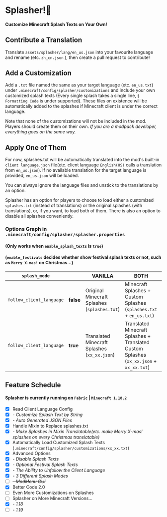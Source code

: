 # Splasher!🧨

#### Customize Minecraft Splash Texts on Your Own!

## Contribute a Translation

Translate `assets/splasher/lang/en_us.json` into your favourite language and rename (etc. `zh_cn.json` ), then create a pull request to contribute!

## Add a Customization

Add a `.txt` file named the same as your target language (etc. `en_us.txt`) under `.minecraft/config/splasher/customizations` and include your own customized splash texts (Every single splash takes a single line, `§ Formatting Code` is under supported).
These files on existence will be automatically added to the splashes if Minecraft client is under the correct language.

Note that none of the customizations will not be included in the mod. Players should create them on their own.
*If you are a modpack developer, everything goes on the same way.*

## Apply One of Them

For now, splashes.txt will be automatically translated into the mod's built-in `client language.json` file(etc. client language `English(US)` calls a translation from `en_us.json`). 
If no available translation for the target language is provided, `en_us.json` will be loaded.

You can always ignore the language files and unstick to the translations by an option.

Splasher has an option for players to choose to load either a customized `splashes.txt` (instead of translations) or the original splashes (with translations), or, if you want, to load both of them.
There is also an option to disable all splashes conveniently.

### Options Graph in `.minecraft/config/splasher/splasher.properties`

#### (Only works when `enable_splash_texts` is `true`)

#### (`enable_festivals` decides whether show festival splash texts or not, such as `Merry X-mas!` on Christmas...)

| `splash_mode`            |           | VANILLA                                      | BOTH                                                                                    | CUSTOM                                   |
|--------------------------|-----------|----------------------------------------------|-----------------------------------------------------------------------------------------|------------------------------------------|
| `follow_client_language` | **false** | Original Minecraft Splashes (`splashes.txt`) | Minecraft Splashes + Custom Splashes (`splashes.txt` + `en_us.txt`)                     | Original Custom Splashes (`en_us.txt`)   |
| `follow_client_language` | **true**  | Translated Minecraft Splashes (`xx_xx.json`) | Translated Minecraft Splashes + Translated Custom Splashes (`xx_xx.json` + `xx_xx.txt`) | Translated Custom Splashes (`xx_xx.txt`) |


## Feature Schedule

#### Splasher is currently running on `Fabric` | `Minecraft 1.18.2`

- [X] Read Client Language Config
- [X] *- Customize Splash Text by String*
- [X] *- Auto Generated JSON Files*
- [X] Handle Mixin to Replace splashes.txt
- [X] *- Make Splashes in Mixin Translatable(etc. make Merry X-mas! splashes on every Christmas translatable)*
- [X] Automatically Load Customized Splash Texts (`.minecraft/config/splasher/customizations/xx_xx.txt`)
- [X] Advanced Options
- [X] *- Disable Splash Texts*
- [X] *- Optional Festival Splash Texts*
- [X] *- The Ability to Unfollow the Client Language*
- [X] *- 3 Different Splash Modes*
- [ ] ~~*- ModMenu GUI*~~
- [X] Better Code 2.0
- [ ] Even More Customizations on Splashes
- [ ] Splasher on More Minecraft Versions...
- [X] *- 1.18*
- [ ] *- 1.19*